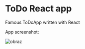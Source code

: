 # ToDo React app

Famous ToDoApp written with React

App screenshot:

![obraz](https://github.com/Dignitaz/ReactToDoApp/assets/110108719/90cdbf3c-7a1a-417c-808e-0c38ce1bbdbc)
